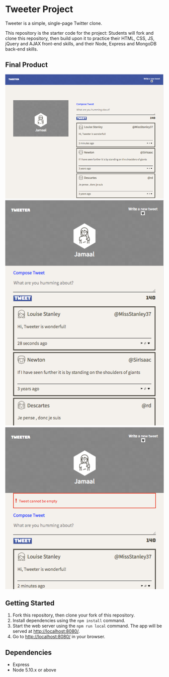 # Tweeter Project

Tweeter is a simple, single-page Twitter clone.

This repository is the starter code for the project: Students will fork and clone this repository, then build upon it to practice their HTML, CSS, JS, jQuery and AJAX front-end skills, and their Node, Express and MongoDB back-end skills.

## Final Product
!["Screenshot: Desktop format"](https://github.com/jamaal729/tweeter/blob/master/docs/tweeter-desktop.png)
!["screenshot: Mobile format - ok"](https://github.com/jamaal729/tweeter/blob/master/docs/tweeter-mobile-ok.png)
!["Screenshot: Mobile format - error"](https://github.com/jamaal729/tweeter/blob/master/docs/tweeter-mobile-error.png)

## Getting Started

1. Fork this repository, then clone your fork of this repository.
2. Install dependencies using the `npm install` command.
3. Start the web server using the `npm run local` command. The app will be served at <http://localhost:8080/>.
4. Go to <http://localhost:8080/> in your browser.

## Dependencies

- Express
- Node 5.10.x or above
